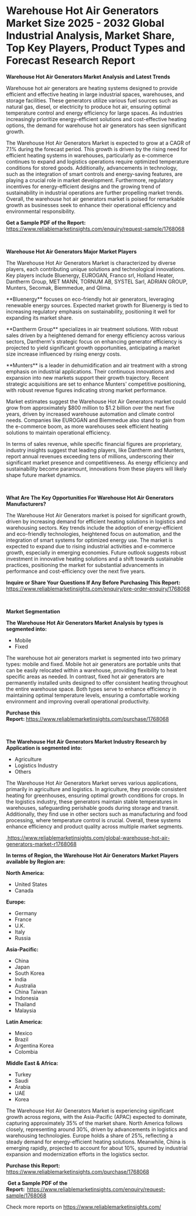 <p><h1>Warehouse Hot Air Generators Market Size 2025 - 2032 Global Industrial Analysis, Market Share, Top Key Players, Product Types and Forecast Research Report</h1></p><p><strong>Warehouse Hot Air Generators Market Analysis and Latest Trends</strong></p>
<p><p>Warehouse hot air generators are heating systems designed to provide efficient and effective heating in large industrial spaces, warehouses, and storage facilities. These generators utilize various fuel sources such as natural gas, diesel, or electricity to produce hot air, ensuring optimal temperature control and energy efficiency for large spaces. As industries increasingly prioritize energy-efficient solutions and cost-effective heating options, the demand for warehouse hot air generators has seen significant growth.</p><p>The Warehouse Hot Air Generators Market is expected to grow at a CAGR of 7.1% during the forecast period. This growth is driven by the rising need for efficient heating systems in warehouses, particularly as e-commerce continues to expand and logistics operations require optimized temperature conditions for stored goods. Additionally, advancements in technology, such as the integration of smart controls and energy-saving features, are playing a crucial role in market development. Furthermore, regulatory incentives for energy-efficient designs and the growing trend of sustainability in industrial operations are further propelling market trends. Overall, the warehouse hot air generators market is poised for remarkable growth as businesses seek to enhance their operational efficiency and environmental responsibility.</p></p>
<p><strong>Get a Sample PDF of the Report:&nbsp;</strong> <a href="https://www.reliablemarketinsights.com/enquiry/request-sample/1768068?utm_campaign=3264&utm_medium=2&utm_source=Github&utm_content=ia&utm_term=11042025&utm_id=warehouse-hot-air-generators">https://www.reliablemarketinsights.com/enquiry/request-sample/1768068</a></p>
<p>&nbsp;</p>
<p><strong>Warehouse Hot Air Generators Major Market Players</strong></p>
<p><p>The Warehouse Hot Air Generators Market is characterized by diverse players, each contributing unique solutions and technological innovations. Key players include Bluenergy, EUROGAN, Franco srl, Holland Heater, Dantherm Group, MET MANN, TORNUM AB, SYSTEL Sarl, ADRIAN GROUP, Munters, Secomak, Biemmedue, and Qlima.</p><p>**Bluenergy** focuses on eco-friendly hot air generators, leveraging renewable energy sources. Expected market growth for Bluenergy is tied to increasing regulatory emphasis on sustainability, positioning it well for expanding its market share.</p><p>**Dantherm Group** specializes in air treatment solutions. With robust sales driven by a heightened demand for energy efficiency across various sectors, Dantherm's strategic focus on enhancing generator efficiency is projected to yield significant growth opportunities, anticipating a market size increase influenced by rising energy costs.</p><p>**Munters** is a leader in dehumidification and air treatment with a strong emphasis on industrial applications. Their continuous innovations and expansion into new markets support their growth trajectory. Recent strategic acquisitions are set to enhance Munters' competitive positioning, with robust revenue figures indicating strong market performance.</p><p>Market estimates suggest the Warehouse Hot Air Generators market could grow from approximately $800 million to $1.2 billion over the next five years, driven by increased warehouse automation and climate control needs. Companies like EUROGAN and Biemmedue also stand to gain from the e-commerce boom, as more warehouses seek efficient heating solutions to maintain operational efficiency.</p><p>In terms of sales revenue, while specific financial figures are proprietary, industry insights suggest that leading players, like Dantherm and Munters, report annual revenues exceeding tens of millions, underscoring their significant market presence and competitiveness. As energy efficiency and sustainability become paramount, innovations from these players will likely shape future market dynamics.</p></p>
<p>&nbsp;</p>
<p><strong>What Are The Key Opportunities For Warehouse Hot Air Generators Manufacturers?</strong></p>
<p><p>The Warehouse Hot Air Generators market is poised for significant growth, driven by increasing demand for efficient heating solutions in logistics and warehousing sectors. Key trends include the adoption of energy-efficient and eco-friendly technologies, heightened focus on automation, and the integration of smart systems for optimized energy use. The market is expected to expand due to rising industrial activities and e-commerce growth, especially in emerging economies. Future outlook suggests robust investment in innovative heating solutions and a shift towards sustainable practices, positioning the market for substantial advancements in performance and cost-efficiency over the next five years.</p></p>
<p><strong>Inquire or Share Your Questions If Any Before Purchasing This Report:</strong> <a href="https://www.reliablemarketinsights.com/enquiry/pre-order-enquiry/1768068?utm_campaign=3264&utm_medium=2&utm_source=Github&utm_content=ia&utm_term=11042025&utm_id=warehouse-hot-air-generators">https://www.reliablemarketinsights.com/enquiry/pre-order-enquiry/1768068</a></p>
<p>&nbsp;</p>
<p><strong>Market Segmentation</strong></p>
<p><strong>The Warehouse Hot Air Generators Market Analysis by types is segmented into:</strong></p>
<p><ul><li>Mobile</li><li>Fixed</li></ul></p>
<p><p>The warehouse hot air generators market is segmented into two primary types: mobile and fixed. Mobile hot air generators are portable units that can be easily relocated within a warehouse, providing flexibility to heat specific areas as needed. In contrast, fixed hot air generators are permanently installed units designed to offer consistent heating throughout the entire warehouse space. Both types serve to enhance efficiency in maintaining optimal temperature levels, ensuring a comfortable working environment and improving overall operational productivity.</p></p>
<p><strong>Purchase this Report:&nbsp;</strong><a href="https://www.reliablemarketinsights.com/purchase/1768068?utm_campaign=3264&utm_medium=2&utm_source=Github&utm_content=ia&utm_term=11042025&utm_id=warehouse-hot-air-generators">https://www.reliablemarketinsights.com/purchase/1768068</a></p>
<p>&nbsp;</p>
<p><strong>The Warehouse Hot Air Generators Market Industry Research by Application is segmented into:</strong></p>
<p><ul><li>Agriculture</li><li>Logistics Industry</li><li>Others</li></ul></p>
<p><p>The Warehouse Hot Air Generators Market serves various applications, primarily in agriculture and logistics. In agriculture, they provide consistent heating for greenhouses, ensuring optimal growth conditions for crops. In the logistics industry, these generators maintain stable temperatures in warehouses, safeguarding perishable goods during storage and transit. Additionally, they find use in other sectors such as manufacturing and food processing, where temperature control is crucial. Overall, these systems enhance efficiency and product quality across multiple market segments.</p></p>
<p><a href="https://www.reliablemarketinsights.com/global-warehouse-hot-air-generators-market-r1768068?utm_campaign=3264&utm_medium=2&utm_source=Github&utm_content=ia&utm_term=11042025&utm_id=warehouse-hot-air-generators">&nbsp;https://www.reliablemarketinsights.com/global-warehouse-hot-air-generators-market-r1768068</a></p>
<p><strong>In terms of Region, the Warehouse Hot Air Generators Market Players available by Region are:</strong></p>
<p>
    <p> <strong> North America: </strong>
        <ul>
            <li>United States</li>
            <li>Canada</li>
        </ul>
        </p> 
    <p> <strong> Europe: </strong>
        <ul>
            <li>Germany</li>
            <li>France</li>
            <li>U.K.</li>
            <li>Italy</li>
            <li>Russia</li>
        </ul>
        </p> 
    <p> <strong> Asia-Pacific: </strong>
        <ul>
            <li>China</li>
            <li>Japan</li>
            <li>South Korea</li>
            <li>India</li>
            <li>Australia</li>
            <li>China Taiwan</li>
            <li>Indonesia</li>
            <li>Thailand</li>
            <li>Malaysia</li>
        </ul>
        </p> 
    <p> <strong> Latin America: </strong>
        <ul>
            <li>Mexico</li>
            <li>Brazil</li>
            <li>Argentina Korea</li>
            <li>Colombia</li>
        </ul>
        </p> 
    <p> <strong> Middle East & Africa: </strong>
        <ul>
            <li>Turkey</li>
            <li>Saudi</li>
            <li>Arabia</li>
            <li>UAE</li>
            <li>Korea</li>
        </ul>
    </p>
    </p>
<p><p>The Warehouse Hot Air Generators Market is experiencing significant growth across regions, with the Asia-Pacific (APAC) expected to dominate, capturing approximately 35% of the market share. North America follows closely, representing around 30%, driven by advancements in logistics and warehousing technologies. Europe holds a share of 25%, reflecting a steady demand for energy-efficient heating solutions. Meanwhile, China is emerging rapidly, projected to account for about 10%, spurred by industrial expansion and modernization efforts in the logistics sector.</p></p>
<p><strong>Purchase this Report: </strong><a href="https://www.reliablemarketinsights.com/purchase/1768068?utm_campaign=3264&utm_medium=2&utm_source=Github&utm_content=ia&utm_term=11042025&utm_id=warehouse-hot-air-generators">https://www.reliablemarketinsights.com/purchase/1768068</a></p>
<p>&nbsp;<strong>Get a Sample PDF of the Report:&nbsp;&nbsp;</strong><a href="https://www.reliablemarketinsights.com/enquiry/request-sample/1768068?utm_campaign=3264&utm_medium=2&utm_source=Github&utm_content=ia&utm_term=11042025&utm_id=warehouse-hot-air-generators">https://www.reliablemarketinsights.com/enquiry/request-sample/1768068</a></p>
<p><strong></strong></p>
<p>Check more reports on <a href="https://www.reliablemarketinsights.com/?utm_campaign=3264&utm_medium=2&utm_source=Github&utm_content=ia&utm_term=11042025&utm_id=warehouse-hot-air-generators">https://www.reliablemarketinsights.com/</a></p>